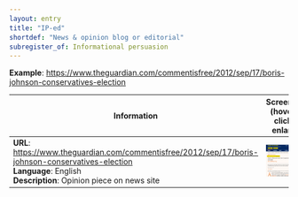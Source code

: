 ```yaml
---
layout: entry
title: "IP-ed"
shortdef: "News & opinion blog or editorial"
subregister_of: Informational persuasion
---
```


**Example**: <https://www.theguardian.com/commentisfree/2012/sep/17/boris-johnson-conservatives-election>

<!-- details -->

<!-- START GENERATED SCREENSHOT GALLERY -->
<!--     NOTE: this screenshot gallery is automatically generated.       -->
<!--     Please avoid modifying it manually: any changes will be         -->
<!--     overwritten the next time the generation script is run.         -->
<table class="website-examples">
  <thead>
    <tr>
      <th class="website-examples-col-1">Information</th>
      <th class="website-examples-col-2">Screenshot (hover or click to enlarge)</th>
    </tr>
  </thead>
  <tbody>
    <tr>
      <td>
        <div class="img-url"><b>URL</b>: <a href="https://www.theguardian.com/commentisfree/2012/sep/17/boris-johnson-conservatives-election">https://www.theguardian.com/commentisfree/2012/sep/17/boris-johnson-conservatives-election</a></div>
        <div class="img-info"><b>Language</b>: English</div>
        <div class="img-info"><b>Description</b>: Opinion piece on news site</div>
      </td>
      <td><a href="../static/screenshots/IP-ed/www.theguardian.com_commentisfree_2012_sep_17_boris-johnson-conservatives-election--2048x1536.png"><img class="thumbnail" src="../static/screenshots/IP-ed/www.theguardian.com_commentisfree_2012_sep_17_boris-johnson-conservatives-election--2048x1536.png" alt="screenshot of www.theguardian.com_commentisfree_2012_sep_17_boris-johnson-conservatives-election--2048x1536"></a></td>
    </tr>
  </tbody>
</table>
<!-- END GENERATED SCREENSHOT GALLERY -->
